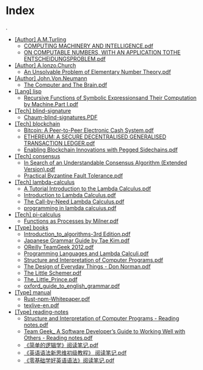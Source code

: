 # Index

.
 * <a href="./[Author] A.M.Turling">[Author] A.M.Turling</a>
   * <a href="./[Author] A.M.Turling/COMPUTING MACHINERY AND INTELLIGENCE.pdf">COMPUTING MACHINERY AND INTELLIGENCE.pdf</a>
   * <a href="./[Author] A.M.Turling/ON COMPUTABLE NUMBERS, WITH AN APPLICATION TOTHE ENTSCHEIDUNGSPROBLEM.pdf">ON COMPUTABLE NUMBERS, WITH AN APPLICATION TOTHE ENTSCHEIDUNGSPROBLEM.pdf</a>
 * <a href="./[Author] A.lonzo.Church">[Author] A.lonzo.Church</a>
   * <a href="./[Author] A.lonzo.Church/An Unsolvable Problem of Elementary Number Theory.pdf">An Unsolvable Problem of Elementary Number Theory.pdf</a>
 * <a href="./[Author] John.Von.Neumann">[Author] John.Von.Neumann</a>
   * <a href="./[Author] John.Von.Neumann/The Computer and The Brain.pdf">The Computer and The Brain.pdf</a>
 * <a href="./[Lang] lisp">[Lang] lisp</a>
   * <a href="./[Lang] lisp/Recursive Functions of Symbolic Expressionsand Their Computation by Machine.Part I.pdf">Recursive Functions of Symbolic Expressionsand Their Computation by Machine.Part I.pdf</a>
 * <a href="./[Tech] blind-signature">[Tech] blind-signature</a>
   * <a href="./[Tech] blind-signature/Chaum-blind-signatures.PDF">Chaum-blind-signatures.PDF</a>
 * <a href="./[Tech] blockchain">[Tech] blockchain</a>
   * <a href="./[Tech] blockchain/Bitcoin: A Peer-to-Peer Electronic Cash System.pdf">Bitcoin: A Peer-to-Peer Electronic Cash System.pdf</a>
   * <a href="./[Tech] blockchain/ETHEREUM: A SECURE DECENTRALISED GENERALISED TRANSACTION LEDGER.pdf">ETHEREUM: A SECURE DECENTRALISED GENERALISED TRANSACTION LEDGER.pdf</a>
   * <a href="./[Tech] blockchain/Enabling Blockchain Innovations with Pegged Sidechains.pdf">Enabling Blockchain Innovations with Pegged Sidechains.pdf</a>
 * <a href="./[Tech] consensus">[Tech] consensus</a>
   * <a href="./[Tech] consensus/In Search of an Understandable Consensus Algorithm (Extended Version).pdf">In Search of an Understandable Consensus Algorithm (Extended Version).pdf</a>
   * <a href="./[Tech] consensus/Practical Byzantine Fault Tolerance.pdf">Practical Byzantine Fault Tolerance.pdf</a>
 * <a href="./[Tech] lambda-calculus">[Tech] lambda-calculus</a>
   * <a href="./[Tech] lambda-calculus/A Tutorial Introduction to the Lambda Calculus.pdf">A Tutorial Introduction to the Lambda Calculus.pdf</a>
   * <a href="./[Tech] lambda-calculus/Introduction to Lambda Calculus.pdf">Introduction to Lambda Calculus.pdf</a>
   * <a href="./[Tech] lambda-calculus/The Call-by-Need Lambda Calculus.pdf">The Call-by-Need Lambda Calculus.pdf</a>
   * <a href="./[Tech] lambda-calculus/programming in lambda calcuius.pdf">programming in lambda calcuius.pdf</a>
 * <a href="./[Tech] pi-calculus">[Tech] pi-calculus</a>
   * <a href="./[Tech] pi-calculus/Functions as Processes by Milner.pdf">Functions as Processes by Milner.pdf</a>
 * <a href="./[Type] books">[Type] books</a>
   * <a href="./[Type] books/Introduction_to_algorithms-3rd Edition.pdf">Introduction_to_algorithms-3rd Edition.pdf</a>
   * <a href="./[Type] books/Japanese Grammar Guide by Tae Kim.pdf">Japanese Grammar Guide by Tae Kim.pdf</a>
   * <a href="./[Type] books/OReilly TeamGeek 2012.pdf">OReilly TeamGeek 2012.pdf</a>
   * <a href="./[Type] books/Programming Languages and Lambda Calculi.pdf">Programming Languages and Lambda Calculi.pdf</a>
   * <a href="./[Type] books/Structure and Interpretation of  Computer Programs.pdf">Structure and Interpretation of  Computer Programs.pdf</a>
   * <a href="./[Type] books/The Design of Everyday Things - Don Norman.pdf">The Design of Everyday Things - Don Norman.pdf</a>
   * <a href="./[Type] books/The Little Schemer.pdf">The Little Schemer.pdf</a>
   * <a href="./[Type] books/The_Little_Prince.pdf">The_Little_Prince.pdf</a>
   * <a href="./[Type] books/oxford_guide_to_english_grammar.pdf">oxford_guide_to_english_grammar.pdf</a>
 * <a href="./[Type] manual">[Type] manual</a>
   * <a href="./[Type] manual/Rust-npm-Whitepaper.pdf">Rust-npm-Whitepaper.pdf</a>
   * <a href="./[Type] manual/texlive-en.pdf">texlive-en.pdf</a>
 * <a href="./[Type] reading-notes">[Type] reading-notes</a>
     * <a href="./[Type] reading-notes/Structure and Interpretation of Computer Programs - Reading notes.pdf">Structure and Interpretation of Computer Programs - Reading notes.pdf</a>
     * <a href="./[Type] reading-notes/Team Geek_ A Software Developer’s Guide to Working Well with Others - Reading notes.pdf">Team Geek_ A Software Developer’s Guide to Working Well with Others - Reading notes.pdf</a>
     * <a href="./[Type] reading-notes/《简单的逻辑学》阅读笔记.pdf">《简单的逻辑学》阅读笔记.pdf</a>
     * <a href="./[Type] reading-notes/《英语语法新思维初级教程》 阅读笔记.pdf">《英语语法新思维初级教程》 阅读笔记.pdf</a>
     * <a href="./[Type] reading-notes/《零基础学好英语语法》阅读笔记.pdf">《零基础学好英语语法》阅读笔记.pdf</a>

